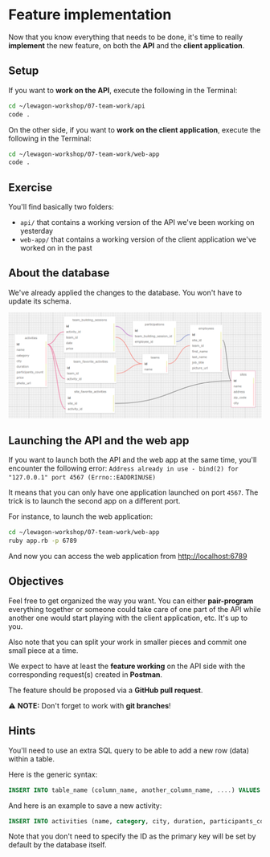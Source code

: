 # Feature implementation

Now that you know everything that needs to be done, it's time to really **implement** the new feature, on both the **API** and the **client application**.

## Setup

If you want to **work on the API**, execute the following in the Terminal:

```bash
cd ~/lewagon-workshop/07-team-work/api
code .
```

On the other side, if you want to **work on the client application**, execute the following in the Terminal:

```bash
cd ~/lewagon-workshop/07-team-work/web-app
code .
```

## Exercise

You'll find basically two folders:

- `api/` that contains a working version of the API we've been working on yesterday
- `web-app/` that contains a working version of the client application we've worked on in the past

## About the database

We've already applied the changes to the database. You won't have to update its schema.

![Database schema](api/db/database-schema.png)

## Launching the API and the web app

If you want to launch both the API and the web app at the same time, you'll encounter the following error: `Address already in use - bind(2) for "127.0.0.1" port 4567 (Errno::EADDRINUSE)`

It means that you can only have one application launched on port `4567`. The trick is to launch the second app on a different port.

For instance, to launch the web application:

```bash
cd ~/lewagon-workshop/07-team-work/web-app
ruby app.rb -p 6789
```

And now you can access the web application from [http://localhost:6789](http://localhost:6789)

## Objectives

Feel free to get organized the way you want. You can either **pair-program** everything together or someone could take care of one part of the API while another one would start playing with the client application, etc. It's up to you.

Also note that you can split your work in smaller pieces and commit one small piece at a time.

We expect to have at least the **feature working** on the API side with the corresponding request(s) created in **Postman**.

The feature should be proposed via a **GitHub pull request**.

⚠ **NOTE:** Don't forget to work with **git branches**!

## Hints

You'll need to use an extra SQL query to be able to add a new row (data) within a table.

Here is the generic syntax:

```sql
INSERT INTO table_name (column_name, another_column_name, ....) VALUES ('value1',  'value2', ...);
```

And here is an example to save a new activity:

```sql
INSERT INTO activities (name, category, city, duration, participants_count, price, photo_url) VALUES ('Escape Game - La Ligue Des Gentlemen',  'Adventure',  'Nantes',  60, 6, 90, 'https://laliguedesgentlemen.com/wp-content/uploads/2018/01/lu-920x500-c-center.jpg');
```

Note that you don't need to specify the ID as the primary key will be set by default by the database itself.
